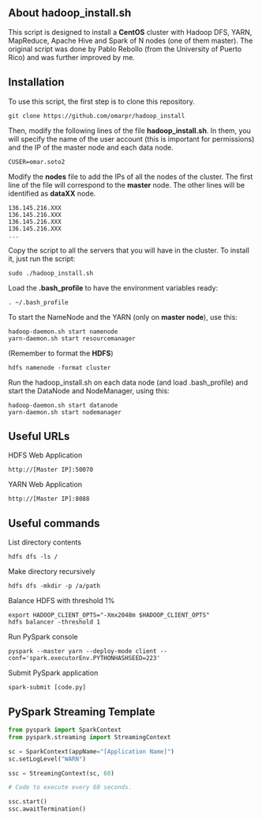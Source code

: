 ## About hadoop_install.sh

This script is designed to install a **CentOS** cluster with Hadoop DFS, YARN, MapReduce, Apache Hive and Spark of N nodes (one of them master). The original script was done by Pablo Rebollo (from the University of Puerto Rico) and was further improved by me.

## Installation

To use this script, the first step is to clone this repository.

```
git clone https://github.com/omarpr/hadoop_install
```

Then, modify the following lines of the file **hadoop_install.sh**. In them, you will specify the name of the user account (this is important for permissions) and the IP of the master node and each data node.

```shell
CUSER=omar.soto2
```

Modify the **nodes** file to add the IPs of all the nodes of the cluster. The first line of the file will correspond to the **master** node. The other lines will be identified as **dataXX** node.

```
136.145.216.XXX
136.145.216.XXX
136.145.216.XXX
136.145.216.XXX
...
```

Copy the script to all the servers that you will have in the cluster. To install it, just run the script:

```shell
sudo ./hadoop_install.sh
```

Load the **.bash_profile** to have the environment variables ready:

```shell
. ~/.bash_profile
```

To start the NameNode and the YARN (only on **master node**), use this:

```shell
hadoop-daemon.sh start namenode
yarn-daemon.sh start resourcemanager
```

(Remember to format the **HDFS**)

```shell
hdfs namenode -format cluster
```

Run the hadoop_install.sh on each data node (and load .bash_profile) and start the DataNode and NodeManager, using this:

```shell
hadoop-daemon.sh start datanode
yarn-daemon.sh start nodemanager
```

## Useful URLs

HDFS Web Application

```
http://[Master IP]:50070
```

YARN Web Application

```
http://[Master IP]:8088
```

## Useful commands

List directory contents

```shell
hdfs dfs -ls /
```

Make directory recursively

```shell
hdfs dfs -mkdir -p /a/path
```

Balance HDFS with threshold 1%

```shell
export HADOOP_CLIENT_OPTS="-Xmx2048m $HADOOP_CLIENT_OPTS"
hdfs balancer -threshold 1
```

Run PySpark console

```shell
pyspark --master yarn --deploy-mode client --conf='spark.executorEnv.PYTHONHASHSEED=223'
```

Submit PySpark application

```shell
spark-submit [code.py]
```

## PySpark Streaming Template
```python
from pyspark import SparkContext
from pyspark.streaming import StreamingContext

sc = SparkContext(appName="[Application Name]")
sc.setLogLevel("WARN")

ssc = StreamingContext(sc, 60)

# Code to execute every 60 seconds.

ssc.start()
ssc.awaitTermination()
```